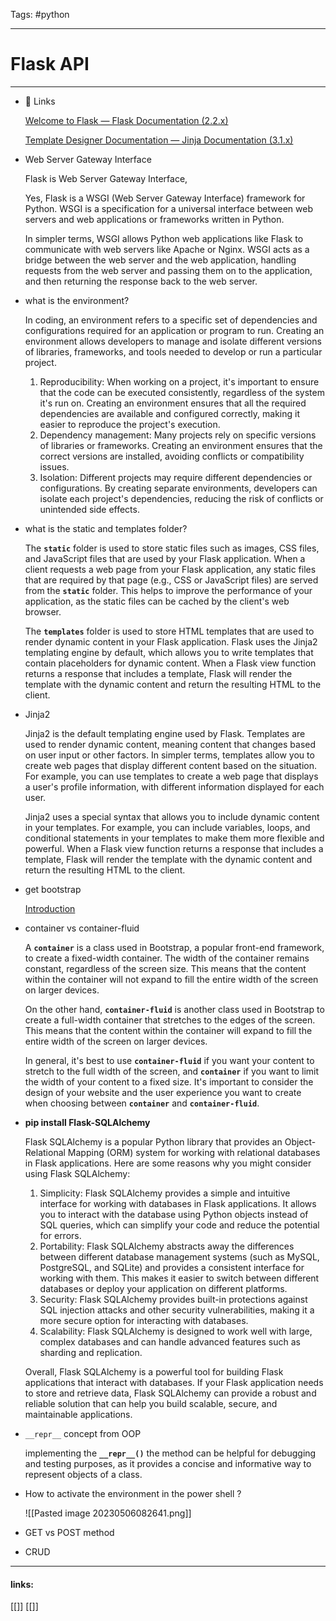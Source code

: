 
Tags: #python 

------------------------------------------

# Flask API

---

- 🔗 Links
    
    [Welcome to Flask — Flask Documentation (2.2.x)](https://flask.palletsprojects.com/en/2.2.x/)
    
    [Template Designer Documentation — Jinja Documentation (3.1.x)](https://jinja.palletsprojects.com/en/3.1.x/templates/)
    
- Web Server Gateway Interface
    
    Flask is Web Server Gateway Interface, 
    
    Yes, Flask is a WSGI (Web Server Gateway Interface) framework for Python. WSGI is a specification for a universal interface between web servers and web applications or frameworks written in Python.
    
    In simpler terms, WSGI allows Python web applications like Flask to communicate with web servers like Apache or Nginx. WSGI acts as a bridge between the web server and the web application, handling requests from the web server and passing them on to the application, and then returning the response back to the web server.
    
- what is the environment?
    
    In coding, an environment refers to a specific set of dependencies and configurations required for an application or program to run. Creating an environment allows developers to manage and isolate different versions of libraries, frameworks, and tools needed to develop or run a particular project.
    
    1. Reproducibility: When working on a project, it's important to ensure that the code can be executed consistently, regardless of the system it's run on. Creating an environment ensures that all the required dependencies are available and configured correctly, making it easier to reproduce the project's execution.
    2. Dependency management: Many projects rely on specific versions of libraries or frameworks. Creating an environment ensures that the correct versions are installed, avoiding conflicts or compatibility issues.
    3. Isolation: Different projects may require different dependencies or configurations. By creating separate environments, developers can isolate each project's dependencies, reducing the risk of conflicts or unintended side effects.
- what is the static and templates folder?
    
    The **`static`** folder is used to store static files such as images, CSS files, and JavaScript files that are used by your Flask application. When a client requests a web page from your Flask application, any static files that are required by that page (e.g., CSS or JavaScript files) are served from the **`static`** folder. This helps to improve the performance of your application, as the static files can be cached by the client's web browser.
    
    The **`templates`** folder is used to store HTML templates that are used to render dynamic content in your Flask application. Flask uses the Jinja2 templating engine by default, which allows you to write templates that contain placeholders for dynamic content. When a Flask view function returns a response that includes a template, Flask will render the template with the dynamic content and return the resulting HTML to the client.
    
- Jinja2
    
    Jinja2 is the default templating engine used by Flask. Templates are used to render dynamic content, meaning content that changes based on user input or other factors. In simpler terms, templates allow you to create web pages that display different content based on the situation. For example, you can use templates to create a web page that displays a user's profile information, with different information displayed for each user.
    
    Jinja2 uses a special syntax that allows you to include dynamic content in your templates. For example, you can include variables, loops, and conditional statements in your templates to make them more flexible and powerful. When a Flask view function returns a response that includes a template, Flask will render the template with the dynamic content and return the resulting HTML to the client.
    
- get bootstrap
    
    [Introduction](https://getbootstrap.com/docs/5.0/getting-started/introduction/)
    
- container vs container-fluid
    
    A **`container`** is a class used in Bootstrap, a popular front-end framework, to create a fixed-width container. The width of the container remains constant, regardless of the screen size. This means that the content within the container will not expand to fill the entire width of the screen on larger devices.
    
    On the other hand, **`container-fluid`** is another class used in Bootstrap to create a full-width container that stretches to the edges of the screen. This means that the content within the container will expand to fill the entire width of the screen on larger devices.
    
    In general, it's best to use **`container-fluid`** if you want your content to stretch to the full width of the screen, and **`container`** if you want to limit the width of your content to a fixed size. It's important to consider the design of your website and the user experience you want to create when choosing between **`container`** and **`container-fluid`**.
    
- **pip install Flask-SQLAlchemy**
    
    Flask SQLAlchemy is a popular Python library that provides an Object-Relational Mapping (ORM) system for working with relational databases in Flask applications. Here are some reasons why you might consider using Flask SQLAlchemy:
    
    1. Simplicity: Flask SQLAlchemy provides a simple and intuitive interface for working with databases in Flask applications. It allows you to interact with the database using Python objects instead of SQL queries, which can simplify your code and reduce the potential for errors.
    2. Portability: Flask SQLAlchemy abstracts away the differences between different database management systems (such as MySQL, PostgreSQL, and SQLite) and provides a consistent interface for working with them. This makes it easier to switch between different databases or deploy your application on different platforms.
    3. Security: Flask SQLAlchemy provides built-in protections against SQL injection attacks and other security vulnerabilities, making it a more secure option for interacting with databases.
    4. Scalability: Flask SQLAlchemy is designed to work well with large, complex databases and can handle advanced features such as sharding and replication.
    
    Overall, Flask SQLAlchemy is a powerful tool for building Flask applications that interact with databases. If your Flask application needs to store and retrieve data, Flask SQLAlchemy can provide a robust and reliable solution that can help you build scalable, secure, and maintainable applications.
    
- `__repr__`  concept from OOP
    
    implementing the **`__repr__()`**
     the method can be helpful for debugging and testing purposes, as it provides a concise and informative way to represent objects of a class.
    
- How to activate the environment in the power shell ?
    
    ![[Pasted image 20230506082641.png]]
    
- GET vs POST method
    
    
- CRUD

---------------------
#### links:
[[]]
[[]]